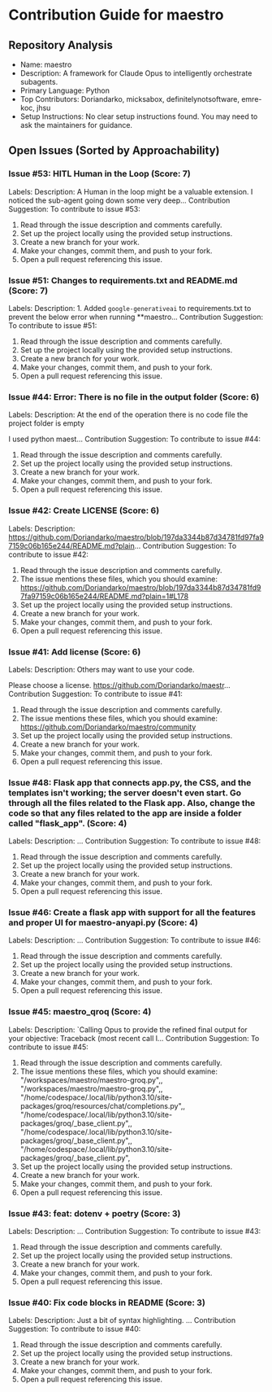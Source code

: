 # Contribution Guide for maestro

## Repository Analysis
- Name: maestro
- Description: A framework for Claude Opus to intelligently orchestrate subagents.
- Primary Language: Python
- Top Contributors: Doriandarko, micksabox, definitelynotsoftware, emre-koc, jhsu
- Setup Instructions: No clear setup instructions found. You may need to ask the maintainers for guidance.

## Open Issues (Sorted by Approachability)
### Issue #53: HITL Human in the Loop (Score: 7)
Labels: 
Description: A Human in the loop might be a valuable extension. I noticed the sub-agent going down some very deep...
Contribution Suggestion:
To contribute to issue #53:
1. Read through the issue description and comments carefully.
4. Set up the project locally using the provided setup instructions.
5. Create a new branch for your work.
6. Make your changes, commit them, and push to your fork.
7. Open a pull request referencing this issue.


### Issue #51: Changes to requirements.txt and README.md (Score: 7)
Labels: 
Description: 1. Added `google-generativeai` to requirements.txt to prevent the below error when running **maestro...
Contribution Suggestion:
To contribute to issue #51:
1. Read through the issue description and comments carefully.
4. Set up the project locally using the provided setup instructions.
5. Create a new branch for your work.
6. Make your changes, commit them, and push to your fork.
7. Open a pull request referencing this issue.


### Issue #44: Error: There is no file in the output folder (Score: 6)
Labels: 
Description: At the end of the operation there is no code file the project folder is empty

I used python maest...
Contribution Suggestion:
To contribute to issue #44:
1. Read through the issue description and comments carefully.
4. Set up the project locally using the provided setup instructions.
5. Create a new branch for your work.
6. Make your changes, commit them, and push to your fork.
7. Open a pull request referencing this issue.


### Issue #42: Create LICENSE (Score: 6)
Labels: 
Description: https://github.com/Doriandarko/maestro/blob/197da3344b87d34781fd97fa97159c06b165e244/README.md?plain...
Contribution Suggestion:
To contribute to issue #42:
1. Read through the issue description and comments carefully.
3. The issue mentions these files, which you should examine: https://github.com/Doriandarko/maestro/blob/197da3344b87d34781fd97fa97159c06b165e244/README.md?plain=1#L178
4. Set up the project locally using the provided setup instructions.
5. Create a new branch for your work.
6. Make your changes, commit them, and push to your fork.
7. Open a pull request referencing this issue.


### Issue #41: Add license (Score: 6)
Labels: 
Description: Others may want to use your code.

Please choose a license.
https://github.com/Doriandarko/maestr...
Contribution Suggestion:
To contribute to issue #41:
1. Read through the issue description and comments carefully.
3. The issue mentions these files, which you should examine: https://github.com/Doriandarko/maestro/community
4. Set up the project locally using the provided setup instructions.
5. Create a new branch for your work.
6. Make your changes, commit them, and push to your fork.
7. Open a pull request referencing this issue.


### Issue #48: Flask app that connects app.py, the CSS, and the templates isn't working; the server doesn't even start. Go through all the files related to the Flask app. Also, change the code so that any files related to the app are inside a folder called "flask_app". (Score: 4)
Labels: 
Description: ...
Contribution Suggestion:
To contribute to issue #48:
1. Read through the issue description and comments carefully.
4. Set up the project locally using the provided setup instructions.
5. Create a new branch for your work.
6. Make your changes, commit them, and push to your fork.
7. Open a pull request referencing this issue.


### Issue #46: Create a flask app with support for all the features and proper UI for maestro-anyapi.py (Score: 4)
Labels: 
Description: ...
Contribution Suggestion:
To contribute to issue #46:
1. Read through the issue description and comments carefully.
4. Set up the project locally using the provided setup instructions.
5. Create a new branch for your work.
6. Make your changes, commit them, and push to your fork.
7. Open a pull request referencing this issue.


### Issue #45: maestro_qroq (Score: 4)
Labels: 
Description: `Calling Opus to provide the refined final output for your objective:
Traceback (most recent call l...
Contribution Suggestion:
To contribute to issue #45:
1. Read through the issue description and comments carefully.
3. The issue mentions these files, which you should examine: "/workspaces/maestro/maestro-groq.py",, "/workspaces/maestro/maestro-groq.py",, "/home/codespace/.local/lib/python3.10/site-packages/groq/resources/chat/completions.py",, "/home/codespace/.local/lib/python3.10/site-packages/groq/_base_client.py",, "/home/codespace/.local/lib/python3.10/site-packages/groq/_base_client.py",, "/home/codespace/.local/lib/python3.10/site-packages/groq/_base_client.py",
4. Set up the project locally using the provided setup instructions.
5. Create a new branch for your work.
6. Make your changes, commit them, and push to your fork.
7. Open a pull request referencing this issue.


### Issue #43: feat: dotenv + poetry (Score: 3)
Labels: 
Description: ...
Contribution Suggestion:
To contribute to issue #43:
1. Read through the issue description and comments carefully.
4. Set up the project locally using the provided setup instructions.
5. Create a new branch for your work.
6. Make your changes, commit them, and push to your fork.
7. Open a pull request referencing this issue.


### Issue #40: Fix code blocks in README (Score: 3)
Labels: 
Description: Just a bit of syntax highlighting.
...
Contribution Suggestion:
To contribute to issue #40:
1. Read through the issue description and comments carefully.
4. Set up the project locally using the provided setup instructions.
5. Create a new branch for your work.
6. Make your changes, commit them, and push to your fork.
7. Open a pull request referencing this issue.


